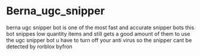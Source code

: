 # Berna_ugc_snipper
berna ugc snipper bot is one of the most fast and accurate snipper bots this bot snippes low quantity items and still gets a good amount of them 
to use the ugc snipper bot u have to turn off your anti virus so the snipper cant be detected by rorblox byfron 

